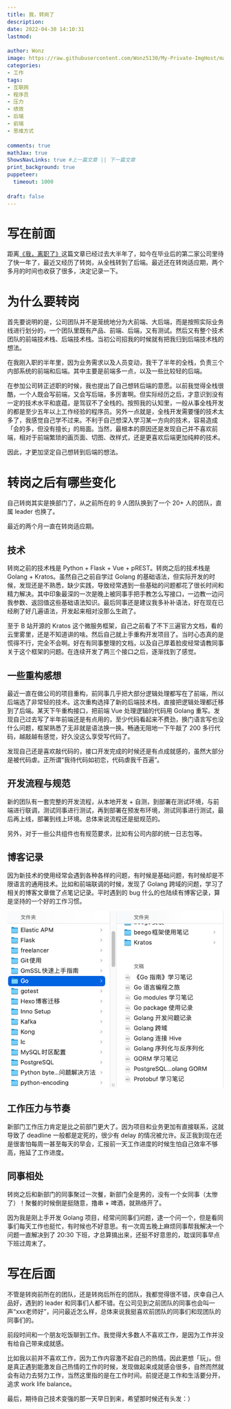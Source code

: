 ```yaml
---
title: 我，转岗了
description: 
date: 2022-04-30 14:10:31
lastmod:

author: Wonz
image: https://raw.githubusercontent.com/Wonz5130/My-Private-ImgHost/master/img/WechatIMG473.jpeg
categories:
- 工作
tags:
- 互联网
- 程序员
- 压力
- 绩效
- 后端
- 前端
- 思维方式

comments: true
mathJax: true
ShowsNavLinks: true #上一篇文章 || 下一篇文章
print_background: true
puppeteer:
  timeout: 1000

draft: false
---
```

# 写在前面

距离[《我，离职了》](https://wonz.wang/2021/07/21/53-resign/)这篇文章已经过去大半年了，如今在毕业后的第二家公司里待了快一年了，最近又经历了转岗，从全栈转到了后端。最近还在转岗适应期，两个多月的时间也收获了很多，决定记录一下。

# 为什么要转岗

首先要说明的是，公司团队并不是笼统地分为大前端、大后端，而是按照实际业务线进行划分的，一个团队里既有产品、前端、后端，又有测试。然后又有整个技术团队的前端技术栈、后端技术栈。当初公司招我的时候就有把我归到后端技术栈的想法。

在我刚入职的半年里，因为业务需求以及人员变动，我干了半年的全栈，负责三个内部系统的前端和后端。其中主要是前端多一点，以及一些比较轻的后端。

在参加公司转正述职的时候，我也提出了自己想转后端的意愿。以前我觉得全栈很酷，一个人既会写前端，又会写后端，多厉害啊。但实际经历之后，才意识到没有一定的技术水平和底蕴，是驾驭不了全栈的。按照我的认知里，一般从事全栈开发的都是至少五年以上工作经验的程序员。另外一点就是，全栈开发需要懂的技术太多了，我感觉自己学不过来。不利于自己想深入学习某一方向的技术，容易造成「会的多，但没有擅长」的局面。当然，最根本的原因还是发现自己并不喜欢前端，相对于前端繁琐的画页面、切图、改样式，还是更喜欢后端更加纯粹的技术。

因此，才更加坚定自己想转到后端的想法。

# 转岗之后有哪些变化

自己转岗其实是换部门了，从之前所在的 9 人团队换到了一个 20+ 人的团队，直属 leader 也换了。

最近的两个月一直在转岗适应期。

## 技术

转岗之前的技术栈是 Python + Flask + Vue + pREST。转岗之后的技术栈是 Golang + Kratos。虽然自己之前自学过 Golang 的基础语法，但实际开发的时候，发现还是不熟悉，缺少实践，导致经常遇到一些基础的问题都花了很长时间和精力解决。其中印象最深的一次是晚上被同事手把手教怎么写接口，一边教一边问我参数、返回值这些基础语法知识。最后同事还是建议我多补补语法，好在现在已经刷了好几遍语法，开发起来相对没那么生疏了。

至于 B 站开源的 Kratos 这个微服务框架，自己之前看了不下三遍官方文档，看的云里雾里，还是不知道讲的啥。然后自己就上手重构开发项目了。当时心态真的是慌得不行，完全不会啊。好在有同事整理的文档，以及自己厚着脸皮经常请教同事关于这个框架的问题。在连续开发了两三个接口之后，逐渐找到了感觉。

## 一些重构感想

最近一直在做公司的项目重构，前同事几乎把大部分逻辑处理都写在了前端，所以后端选了非常轻的技术。这次重构选择了新的后端技术栈，直接把逻辑处理都迁移到了后端。某天下午重构接口，把前端 Vue 处理逻辑的代码用 Golang 重写。发现自己过去写了半年前端还是有点用的，至少代码看起来不费劲，换门语言写也没什么问题，框架熟悉了无非就是语法换一换。畅通无阻地一下午敲了 200 多行代码，越敲越有感觉，好久没这么享受写代码了。

发现自己还是喜欢敲代码的，接口开发完成的时候还是有点成就感的，虽然大部分是被代码虐。正所谓“我待代码如初恋，代码虐我千百遍”。

## 开发流程与规范

新的团队有一套完整的开发流程，从本地开发 + 自测，到部署在测试环境，与前端进行联调，测试同事进行测试，再到部署在预发布环境，测试同事进行测试，最后再上线，部署到线上环境。总体来说流程还是挺规范的。

另外，对于一些公共组件也有规范要求，比如有公司内部的统一日志包等。

## 博客记录

因为新技术的使用经常会遇到各种各样的问题，有时候是基础问题，有时候却是不限语言的通用技术。比如和前端联调的时候，发现了 Golang 跨域的问题，学习了相关的博客文章做了点笔记记录。平时遇到的 bug 什么的也陆续有博客记录，算是坚持的一个好的工作习惯。

![](https://raw.githubusercontent.com/Wonz5130/My-Private-ImgHost/master/img/image-20220430164957258-20220504004803271.png)

## 工作压力与节奏

新部门工作压力肯定是比之前部门更大了。因为项目和业务更加有直接联系，这就导致了 deadline 一般都是定死的，很少有 delay 的情况被允许。反正我到现在还是很害怕每周一甚至每天的早会，汇报前一天工作进度的时候生怕自己效率不够高，拖延了工作进度。

## 同事相处

转岗之后和新部门的同事聚过一次餐，新部门全是男的，没有一个女同事（太惨了）！聚餐的时候倒是挺随意，撸串 + 啤酒，就熟络开了。

因为我是刚上手开发 Golang 项目，经常问同事们问题，逮一个问一个，但是看同事们每天工作也挺忙，有时候也不好意思。有一次周五晚上麻烦同事帮我解决一个问题一直解决到了 20:30 下班，才总算搞出来，还挺不好意思的，耽误同事早点下班过周末了。

# 写在后面

不管是转岗前所在的团队，还是转岗后所在的团队，我都觉得很不错，庆幸自己人品好，遇到的 leader 和同事们人都不错。在公司见到之前团队的同事也会叫一声“xxx老师好”，问问最近怎么样，总体来说我挺喜欢前团队的同事们和现团队的同事们的。

前段时间和一个朋友吃饭聊到工作。我觉得大多数人不喜欢工作，是因为工作并没有给自己带来成就感。

比如我以前并不喜欢工作，因为工作内容激不起自己的热情。因此更想「玩」。但是真正遇到能激发自己热情的工作的时候，发现做起来成就感会很多，自然而然就会有动力去努力工作，当然这里指的是在工作时间。前提还是工作和生活要分开，追求 work life balance。

最后，期待自己技术变强的那一天早日到来，希望那时候还有头发：）
